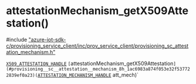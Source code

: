 # attestationMechanism_getX509Attestation()

\#include ["azure-iot-sdk-c/provisioning_service_client/inc/prov_service_client/provisioning_sc_attestation_mechanism.h"](../iot-c-ref-provisioning-sc-attestation-mechanism-h.md)  

[`X509_ATTESTATION_HANDLE`](#provisioning__sc__x509__attestation_8h_1af73941413e975e31b577f9d6e420b156) `[`attestationMechanism_getX509Attestation`](#provisioning__sc__attestation__mechanism_8h_1ac6983a874f053e32f537722839ef0a23)(`[`ATTESTATION_MECHANISM_HANDLE`](#provisioning__sc__attestation__mechanism_8h_1adba99be7269bb68c4f8d2687bd4992b8) att_mech)`

